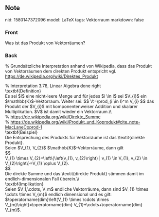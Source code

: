 ## Note
nid: 1580147372096
model: LaTeX
tags: Vektorraum
markdown: false

### Front
Was ist das Produkt von Vektorräumen?

### Back
% Grundsätzliche Interpretation anhand von Wikipedia, dass das Produkt von Vektorräumen dem direkten Produkt entspricht vgl. <a href="https://de.wikipedia.org/wiki/Direktes_Produkt">https://de.wikipedia.org/wiki/Direktes_Produkt</a><div>
</div><div>% Interpretation 3.78, Linear Algebra done right</div><div>
</div><div>\textbf{Definition}</div><div>
</div><div>Es sei $I$ eine nicht-leere Menge und für jedes $i \in I$ sei $V_{i}$ ein $\mathbb{K}$-Vektorraum. Weiter sei:
$$
V:=\prod_{i \in I}^m V_{i}
$$
das Produkt der $V_{i}$ mit komponentenweiser Addition und skalarer Multiplikation. $V$ ist damit wieder ein Vektorraum.\\</div><div>
</div><div>% <a href="https://de.wikipedia.org/wiki/Direkte_Summe">https://de.wikipedia.org/wiki/Direkte_Summe</a></div><div>% <a href="https://de.wikipedia.org/wiki/Produkt_und_Koprodukt#cite_note-MacLaneCoprod-1">https://de.wikipedia.org/wiki/Produkt_und_Koprodukt#cite_note-MacLaneCoprod-1</a></div><div>
</div><div><span>\textbf{Beispiel}</span>
</div><div><span>
</span></div><div>Die Entsprechung des Produkts für Vektorräume ist das \textit{<span>direkte Produkt</span><span>}. </span></div><div><span>
</span></div><div>Seien $V_{1}, V_{2}$ $\mathbb{K}$-Vektorräume, dann gilt</div><div>
</div><div>$$</div><div><span>V_{1} \times V_{2}</span><span>=\left\{\left(v_{1}, v_{2}\right) | v_{1} \in V_{1}, v_{2} \in V_{2}\right\}=</span>V_{1} \oplus V_{2}.</div><div>$$</div><div>
</div><div>Die direkte Summe und das \textit{direkte Produkt} stimmen damit im endlich-dimensionalen Fall überein.\\</div><div>
</div><div>\textbf{Implikation}</div><div>
</div><div>Seien $V_1,\cdots, V_m$ endliche Vektorräume, dann sind $V_{1} \times \cdots \times V_{m}$ endlich dimensional und es gilt:</div><div>$\operatorname{dim}\left(V_{1} \times \cdots \times V_{m}\right)=\operatorname{dim} V_{1}+\cdots+\operatorname{dim} V_{m}$.
</div><div>
</div><div>
</div><div><div><div>
</div></div></div>
